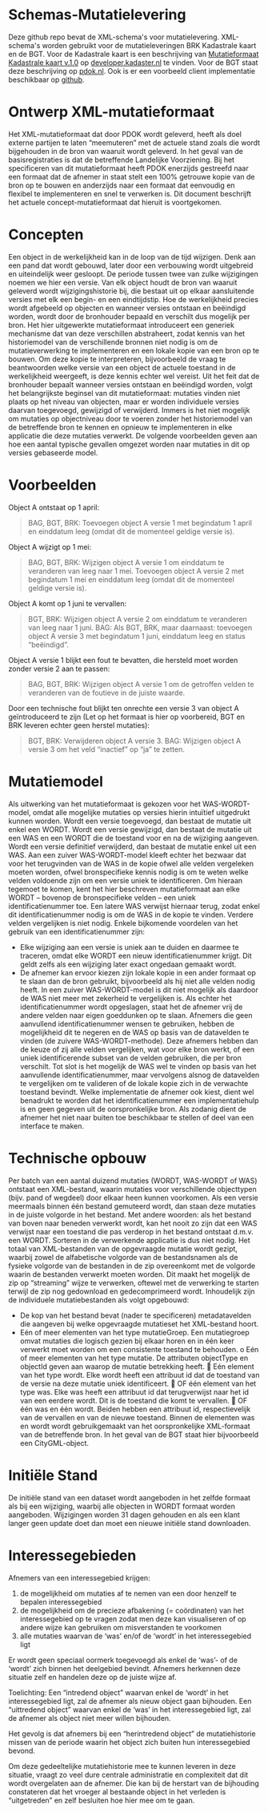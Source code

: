 # Schemas-Mutatielevering
Deze github repo bevat de XML-schema's voor mutatielevering.
XML-schema's worden gebruikt voor de mutatieleveringen BRK Kadastrale kaart en de BGT. Voor de Kadastrale kaart is een beschrijving van [Mutatieformaat Kadastrale kaart v.1.0](https://developer.kadaster.nl//schemas/brkkadastralekaart/v20190501/Mutatieformaat%20Kadastrale%20kaart%20v.1.0.pdf) op [developer.kadaster.nl](https://developer.kadaster.nl/schemas) te vinden. Voor de BGT staat deze beschrijving op [pdok.nl](https://www.pdok.nl/bgt-mutatie). 
Ook is er een voorbeeld client implementatie beschikbaar op [github](https://github.com/PDOK/delta-download-ref-impl). 

# Ontwerp XML-mutatieformaat
Het XML-mutatieformaat dat door PDOK wordt geleverd, heeft als doel externe partijen te laten “meemuteren” met de actuele stand zoals die wordt bijgehouden in de bron van waaruit wordt geleverd. In het geval van de basisregistraties is dat de betreffende Landelijke Voorziening.
Bij het specificeren van dit mutatieformaat heeft PDOK enerzijds gestreefd naar een formaat dat de afnemer in staat stelt een 100% getrouwe kopie van de bron op te bouwen en anderzijds naar een formaat dat eenvoudig en flexibel te implementeren en snel te verwerken is. Dit document beschrijft het actuele concept-mutatieformaat dat hieruit is voortgekomen.

# Concepten
Een object in de werkelijkheid kan in de loop van de tijd wijzigen. Denk aan een pand dat wordt gebouwd, later door een verbouwing wordt uitgebreid en uiteindelijk weer gesloopt. De periode tussen twee van zulke wijzigingen noemen we hier een versie. Van elk object houdt de bron van waaruit geleverd wordt wijzigingshistorie bij, die bestaat uit op elkaar aansluitende versies met elk een begin- en een eindtijdstip. Hoe de werkelijkheid precies wordt afgebeeld op objecten en wanneer versies ontstaan en beëindigd worden, wordt door de bronhouder bepaald en verschilt dus mogelijk per bron.
Het hier uitgewerkte mutatieformaat introduceert een generiek mechanisme dat van deze verschillen abstraheert, zodat kennis van het historiemodel van de verschillende bronnen niet nodig is om de mutatieverwerking te implementeren en een lokale kopie van een bron op te bouwen. Om deze kopie te interpreteren, bijvoorbeeld de vraag te beantwoorden welke versie van een object de actuele toestand in de werkelijkheid weergeeft, is deze kennis echter wel vereist.
Uit het feit dat de bronhouder bepaalt wanneer versies ontstaan en beëindigd worden, volgt het belangrijkste beginsel van dit mutatieformaat: mutaties vinden niet plaats op het niveau van objecten, maar er worden individuele versies daarvan toegevoegd, gewijzigd of verwijderd. Immers is het niet mogelijk om mutaties op objectniveau door te voeren zonder het historiemodel van de betreffende bron te kennen en opnieuw te implementeren in elke applicatie die deze mutaties verwerkt. De volgende voorbeelden geven aan hoe een aantal typische gevallen omgezet worden naar mutaties in dit op versies gebaseerde model.

# Voorbeelden
 Object A ontstaat op 1 april:

>BAG, BGT, BRK: Toevoegen object A versie 1 met begindatum 1 april en einddatum leeg (omdat dit de momenteel geldige versie is).

Object A wijzigt op 1 mei:

>BAG, BGT, BRK: Wijzigen object A versie 1 om einddatum te veranderen van leeg naar 1 mei. Toevoegen object A versie 2 met begindatum 1 mei en einddatum leeg (omdat dit de momenteel geldige versie is).

Object A komt op 1 juni te vervallen:

>BGT, BRK: Wijzigen object A versie 2 om einddatum te veranderen van leeg naar 1 juni.
BAG: Als BGT, BRK, maar daarnaast: toevoegen object A versie 3 met begindatum 1 juni, einddatum leeg en status “beëindigd”.

Object A versie 1 blijkt een fout te bevatten, die hersteld moet worden zonder versie 2 aan te passen:

>BAG, BGT, BRK: Wijzigen object A versie 1 om de getroffen velden te veranderen van de foutieve in de juiste waarde.

Door een technische fout blijkt ten onrechte een versie 3 van object A geïntroduceerd te zijn (Let op het formaat is hier op voorbereid, BGT en BRK leveren echter geen herstel mutaties):

>BGT, BRK: Verwijderen object A versie 3.
BAG: Wijzigen object A versie 3 om het veld “inactief” op “ja” te zetten.

# Mutatiemodel
Als uitwerking van het mutatieformaat is gekozen voor het WAS-WORDT-model, omdat alle mogelijke mutaties op versies hierin intuïtief uitgedrukt kunnen worden. Wordt een versie toegevoegd, dan bestaat de mutatie uit enkel een WORDT. Wordt een versie gewijzigd, dan bestaat de mutatie uit een WAS en een WORDT die de toestand voor en na de wijziging aangeven. Wordt een versie definitief verwijderd, dan bestaat de mutatie enkel uit een WAS.
Aan een zuiver WAS-WORDT-model kleeft echter het bezwaar dat voor het terugvinden van de WAS in de kopie ofwel alle velden vergeleken moeten worden, ofwel bronspecifieke kennis nodig is om te weten welke velden voldoende zijn om een versie uniek te identificeren. Om hieraan tegemoet te komen, kent het hier beschreven mutatieformaat aan elke WORDT – bovenop de bronspecifieke velden – een uniek identificatienummer toe. Een latere WAS verwijst hiernaar terug, zodat enkel dit identificatienummer nodig is om de WAS in de kopie te vinden. Verdere velden vergelijken is niet nodig. Enkele bijkomende voordelen van het gebruik van een identificatienummer zijn:
-	Elke wijziging aan een versie is uniek aan te duiden en daarmee te traceren, omdat elke WORDT een nieuw identificatienummer krijgt. Dit geldt zelfs als een wijziging later exact ongedaan gemaakt wordt.
-	De afnemer kan ervoor kiezen zijn lokale kopie in een ander formaat op te slaan dan de bron gebruikt, bijvoorbeeld als hij niet alle velden nodig heeft. In een zuiver WAS-WORDT-model is dit niet mogelijk als daardoor de WAS niet meer met zekerheid te vergelijken is. Als echter het identificatienummer wordt opgeslagen, staat het de afnemer vrij de andere velden naar eigen goeddunken op te slaan.
Afnemers die geen aanvullend identificatienummer wensen te gebruiken, hebben de mogelijkheid dit te negeren en de WAS op basis van de datavelden te vinden (de zuivere WAS-WORDT-methode). Deze afnemers hebben dan de keuze of zij alle velden vergelijken, wat voor elke bron werkt, of een uniek identificerende subset van de velden gebruiken, die per bron verschilt. Tot slot is het mogelijk de WAS wel te vinden op basis van het aanvullende identificatienummer, maar vervolgens alsnog de datavelden te vergelijken om te valideren of de lokale kopie zich in de verwachte toestand bevindt.
Welke implementatie de afnemer ook kiest, dient wel benadrukt te worden dat het identificatienummer een implementatiehulp is en geen gegeven uit de oorspronkelijke bron. Als zodanig dient de afnemer het niet naar buiten toe beschikbaar te stellen of deel van een interface te maken.

# Technische opbouw
Per batch van een aantal duizend mutaties (WORDT, WAS-WORDT of WAS) ontstaat een XML-bestand, waarin mutaties voor verschillende objecttypen (bijv. pand of wegdeel) door elkaar heen kunnen voorkomen.
Als een versie meermaals binnen één bestand gemuteerd wordt, dan staan deze mutaties in de juiste volgorde in het bestand. Met andere woorden: als het bestand van boven naar beneden verwerkt wordt, kan het nooit zo zijn dat een WAS verwijst naar een toestand die pas verderop in het bestand ontstaat d.m.v. een WORDT. Sorteren in de verwerkende applicatie is dus niet nodig.
Het totaal van XML-bestanden van de opgevraagde mutatie wordt gezipt, waarbij zowel de alfabetische volgorde van de bestandsnamen als de fysieke volgorde van de bestanden in de zip overeenkomt met de volgorde waarin de bestanden verwerkt moeten worden. Dit maakt het mogelijk de zip op “streaming” wijze te verwerken, oftewel met de verwerking te starten terwijl de zip nog gedownload en gedecomprimeerd wordt.
Inhoudelijk zijn de individuele mutatiebestanden als volgt opgebouwd:
-	De kop van het bestand bevat (nader te specificeren) metadatavelden die aangeven bij welke opgevraagde mutatieset het XML-bestand hoort.
-	Eén of meer elementen van het type mutatieGroep. Een mutatiegroep omvat mutaties die logisch gezien bij elkaar horen en in één keer verwerkt moet worden om een consistente toestand te behouden.
o	Eén of meer elementen van het type mutatie. De attributen objectType en objectId geven aan waarop de mutatie betrekking heeft.
	Eén element van het type wordt. Elke wordt heeft een attribuut id dat de toestand van de versie na deze mutatie uniek identificeert.
	OF één element van het type was. Elke was heeft een attribuut id dat terugverwijst naar het id van een eerdere wordt. Dit is de toestand die komt te vervallen.
	OF één was en één wordt. Beiden hebben een attribuut id, respectievelijk van de vervallen en van de nieuwe toestand.
Binnen de elementen was en wordt wordt gebruikgemaakt van het oorspronkelijke XML-formaat van de betreffende bron. In het geval van de BGT staat hier bijvoorbeeld een CityGML-object.

# Initiële Stand
De initiële stand van een dataset wordt aangeboden in het zelfde formaat als bij een wijziging, waarbij alle objecten in WORDT formaat worden aangeboden. Wijzigingen worden 31 dagen gehouden en als een klant langer geen update doet dan moet een nieuwe initiële stand downloaden.

# Interessegebieden
Afnemers van een interessegebied krijgen:
 
1.	de mogelijkheid om mutaties af te nemen van een door henzelf te bepalen interessegebied
2.	de mogelijkheid om de precieze afbakening (= coördinaten) van het interessegebied op te vragen zodat men deze kan visualiseren of op andere wijze kan gebruiken om misverstanden te voorkomen 
3.	alle mutaties waarvan de ‘was’ en/of de ‘wordt’ in het interessegebied ligt

Er wordt geen speciaal oormerk toegevoegd als enkel de ‘was’- of de ‘wordt’ zich binnen het deelgebied bevindt. Afnemers herkennen deze situatie zelf en handelen deze op de juiste wijze af.

Toelichting:
Een “intredend object” waarvan enkel de ‘wordt’ in het interessegebied ligt, zal de afnemer als nieuw object gaan bijhouden.
Een “uittredend object” waarvan enkel de ‘was’ in het interessegebied ligt, zal de afnemer als object niet meer willen bijhouden.

Het gevolg is dat afnemers bij een “herintredend object” de mutatiehistorie missen van de periode waarin het object zich buiten hun interessegebied bevond. 

Om deze gedeeltelijke mutatiehistorie mee te kunnen leveren in deze situatie, vraagt zo veel dure centrale administratie en complexiteit dat dit wordt overgelaten aan de afnemer. Die kan bij de herstart van de bijhouding constateren dat het vroeger al bestaande object in het verleden is “uitgetreden” en zelf besluiten hoe hier mee om te gaan.

